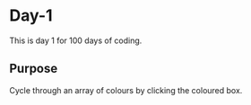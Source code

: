 # Day-1
This is day 1 for 100 days of coding.


## Purpose
Cycle through an array of colours by clicking the coloured box.
